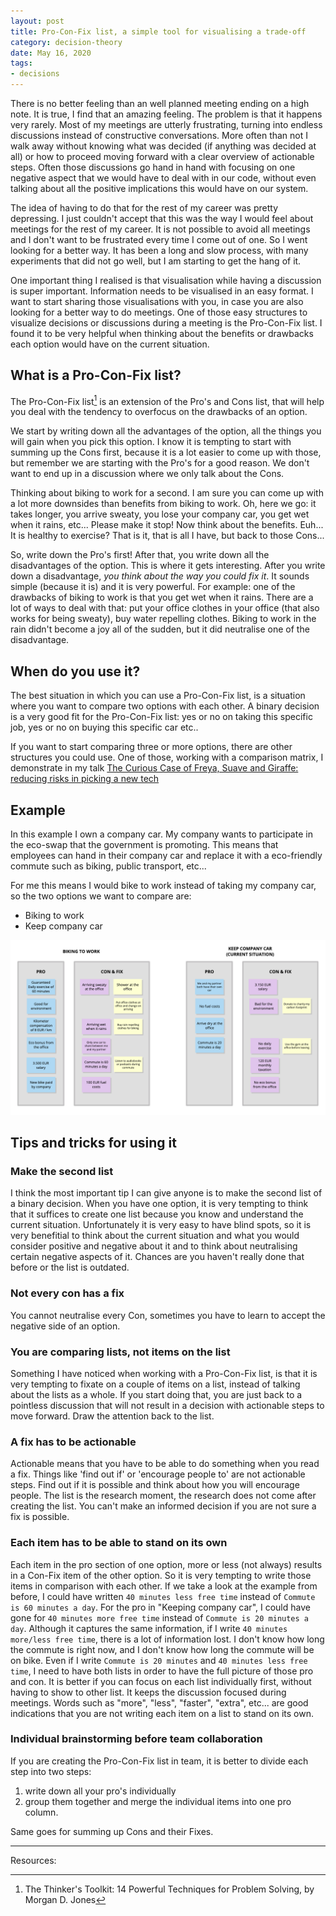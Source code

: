 ```yaml
---
layout: post
title: Pro-Con-Fix list, a simple tool for visualising a trade-off
category: decision-theory
date: May 16, 2020
tags:
- decisions
---
```


There is no better feeling than an well planned meeting ending on a high note. It is true, I find that an amazing feeling. The problem is that it happens very rarely. Most of my meetings are utterly frustrating, turning into endless discussions instead of constructive conversations. More often than not I walk away without knowing what was decided (if anything was decided at all) or how to proceed moving forward with a clear overview of actionable steps. Often those discussions go hand in hand with focusing on one negative aspect that we would have to deal with in our code, without even talking about all the positive implications this would have on our system. 

The idea of having to do that for the rest of my career was pretty depressing. I just couldn't accept that this was the way I would feel about meetings for the rest of my career. It is not possible to avoid all meetings and I don't want to be frustrated every time I come out of one. So I went looking for a better way. It has been a long and slow process, with many experiments that did not go well, but I am starting to get the hang of it.

<!--more-->

One important thing I realised is that visualisation while having a discussion is super important. Information needs to be visualised in an easy format. I want to start sharing those visualisations with you, in case you are also looking for a better way to do meetings. One of those easy structures to visualize decisions or discussions during a meeting is the Pro-Con-Fix list. I found it to be very helpful when thinking about the benefits or drawbacks each option would have on the current situation.


## What is a Pro-Con-Fix list?

The Pro-Con-Fix list[^1] is an extension of the Pro's and Cons list, that will help you deal with the tendency to overfocus on the drawbacks of an option.

We start by writing down all the advantages of the option, all the things you will gain when you pick this option. I know it is tempting to start with summing up the Cons first, because it is a lot easier to come up with those, but remember we are starting with the Pro's for a good reason. We don't want to end up in a discussion where we only talk about the Cons.

Thinking about biking to work for a second. I am sure you can come up with a lot more downsides than benefits from biking to work. Oh, here we go: it takes longer, you arrive sweaty, you lose your company car, you get wet when it rains, etc... Please make it stop! 
Now think about the benefits. Euh... It is healthy to exercise? That is it, that is all I have, but back to those Cons...

So, write down the Pro's first! After that, you write down all the disadvantages of the option. This is where it gets interesting. After you write down a disadvantage, *you think about the way you could fix it*. It sounds simple (because it is) and it is very powerful. For example: one of the drawbacks of biking to work is that you get wet when it rains. There are a lot of ways to deal with that: put your office clothes in your office (that also works for being sweaty), buy water repelling clothes. Biking to work in the rain didn't become a joy all of the sudden, but it did neutralise one of the disadvantage.

## When do you use it?

The best situation in which you can use a Pro-Con-Fix list, is a situation where you want to compare two options with each other.
A binary decision is a very good fit for the Pro-Con-Fix list: yes or no on taking this specific job, yes or no on buying this specific car etc..

If you want to start comparing three or more options, there are other structures you could use. One of those, working with a comparison matrix, I demonstrate in my talk [The Curious Case of Freya, Suave and Giraffe: reducing risks in picking a new tech](https://www.youtube.com/watch?v=5uKR3Py6ejo)

## Example

In this example I own a company car. My company wants to participate in the eco-swap that the government is promoting. This means that employees can hand in their company car and replace it with a eco-friendly commute such as biking, public transport, etc... 

For me this means I would bike to work instead of taking my company car, so the two options we want to compare are:
* Biking to work
* Keep company car

![placeholder](/public/images/pro-con-fix-example.png "Biking to work or keeping company car example")

## Tips and tricks for using it

### Make the second list

I think the most important tip I can give anyone is to make the second list of a binary decision.
When you have one option, it is very tempting to think that it suffices to create one list because you know and understand the current situation. Unfortunately it is very easy to have blind spots, so it is very benefitial to think about the current situation and what you would consider positive and negative about it and to think about neutralising certain negative aspects of it. Chances are you haven't really done that before or the list is outdated.

### Not every con has a fix

You cannot neutralise every Con, sometimes you have to learn to accept the negative side of an option.

### You are comparing lists, not items on the list

Something I have noticed when working with a Pro-Con-Fix list, is that it is very tempting to fixate on a couple of items on a list, instead of talking about the lists as a whole. If you start doing that, you are just back to a pointless discussion that will not result in a decision with actionable steps to move forward. Draw the attention back to the list.

### A fix has to be actionable

Actionable means that you have to be able to do something when you read a fix. Things like 'find out if' or 'encourage people to' are not actionable steps. Find out if it is possible and think about how you will encourage people. The list is the research moment, the research does not come after creating the list. You can't make an informed decision if you are not sure a fix is possible.


### Each item has to be able to stand on its own

Each item in the pro section of one option, more or less (not always) results in a Con-Fix item of the other option. So it is very tempting to write those items in comparison with each other.
If we take a look at the example from before, I could have written `40 minutes less free time` instead of `Commute is 60 minutes a day`. For the pro in "Keeping company car", I could have gone for `40 minutes more free time` instead of `Commute is 20 minutes a day`. Although it captures the same information, if I write `40 minutes more/less free time`, there is a lot of information lost. I don't know how long the commute is right now, and I don't know how long the commute will be on bike. Even if I write `Commute is 20 minutes` and `40 minutes less free time`, I need to have both lists in order to have the full picture of those pro and con.  It is better if you can focus on each list individually first, without having to show to other list. It keeps the discussion focused during meetings. Words such as "more", "less", "faster", "extra", etc... are good indications that you are not writing each item on a list to stand on its own.

### Individual brainstorming before team collaboration

If you are creating the Pro-Con-Fix list in team, it is better to divide each step into two steps:
1. write down all your pro's individually
2. group them together and merge the individual items into one pro column.

Same goes for summing up Cons and their Fixes.

-------------

Resources:
[^1]: The Thinker's Toolkit: 14 Powerful Techniques for Problem Solving, by Morgan D. Jones